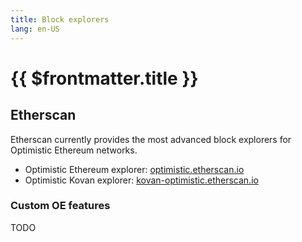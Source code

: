 ```yaml
---
title: Block explorers
lang: en-US
---
```


# {{ $frontmatter.title }}

## Etherscan

Etherscan currently provides the most advanced block explorers for Optimistic Ethereum networks.

- Optimistic Ethereum explorer: [optimistic.etherscan.io](https://optimistic.etherscan.io)
- Optimistic Kovan explorer: [kovan-optimistic.etherscan.io](https://kovan-optimistic.etherscan.io)

### Custom OE features

TODO
